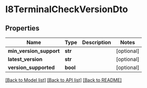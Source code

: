 # I8TerminalCheckVersionDto

## Properties
Name | Type | Description | Notes
------------ | ------------- | ------------- | -------------
**min_version_support** | **str** |  | [optional] 
**latest_version** | **str** |  | [optional] 
**version_supported** | **bool** |  | [optional] 

[[Back to Model list]](../README.md#documentation-for-models) [[Back to API list]](../README.md#documentation-for-api-endpoints) [[Back to README]](../README.md)

